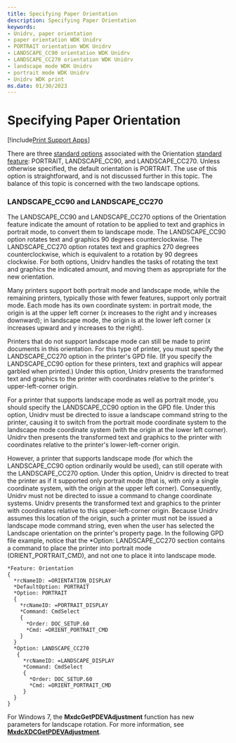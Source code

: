 ```yaml
---
title: Specifying Paper Orientation
description: Specifying Paper Orientation
keywords:
- Unidrv, paper orientation
- paper orientation WDK Unidrv
- PORTRAIT orientation WDK Unidrv
- LANDSCAPE_CC90 orientation WDK Unidrv
- LANDSCAPE_CC270 orientation WDK Unidrv
- landscape mode WDK Unidrv
- portrait mode WDK Unidrv
- Unidrv WDK print
ms.date: 01/30/2023
---
```


# Specifying Paper Orientation

[!include[Print Support Apps](../includes/print-support-apps.md)]

There are three [standard options](standard-options.md) associated with the Orientation [standard feature](standard-features.md): PORTRAIT, LANDSCAPE\_CC90, and LANDSCAPE\_CC270. Unless otherwise specified, the default orientation is PORTRAIT. The use of this option is straightforward, and is not discussed further in this topic. The balance of this topic is concerned with the two landscape options.

### <a href="" id="landscape-cc90-and-landscape-cc270"></a>LANDSCAPE\_CC90 and LANDSCAPE\_CC270

The LANDSCAPE\_CC90 and LANDSCAPE\_CC270 options of the Orientation feature indicate the amount of rotation to be applied to text and graphics in portrait mode, to convert them to landscape mode. The LANDSCAPE\_CC90 option rotates text and graphics 90 degrees counterclockwise. The LANDSCAPE\_CC270 option rotates text and graphics 270 degrees counterclockwise, which is equivalent to a rotation by 90 degrees clockwise. For both options, Unidrv handles the tasks of rotating the text and graphics the indicated amount, and moving them as appropriate for the new orientation.

Many printers support both portrait mode and landscape mode, while the remaining printers, typically those with fewer features, support only portrait mode. Each mode has its own coordinate system: in portrait mode, the origin is at the upper left corner (x increases to the right and y increases downward); in landscape mode, the origin is at the lower left corner (x increases upward and y increases to the right).

Printers that do not support landscape mode can still be made to print documents in this orientation. For this type of printer, you must specify the LANDSCAPE\_CC270 option in the printer's GPD file. (If you specify the LANDSCAPE\_CC90 option for these printers, text and graphics will appear garbled when printed.) Under this option, Unidrv presents the transformed text and graphics to the printer with coordinates relative to the printer's upper-left-corner origin.

For a printer that supports landscape mode as well as portrait mode, you should specify the LANDSCAPE\_CC90 option in the GPD file. Under this option, Unidrv must be directed to issue a landscape command string to the printer, causing it to switch from the portrait mode coordinate system to the landscape mode coordinate system (with the origin at the lower left corner). Unidrv then presents the transformed text and graphics to the printer with coordinates relative to the printer's lower-left-corner origin.

However, a printer that supports landscape mode (for which the LANDSCAPE\_CC90 option ordinarily would be used), can still operate with the LANDSCAPE\_CC270 option. Under this option, Unidrv is directed to treat the printer as if it supported only portrait mode (that is, with only a single coordinate system, with the origin at the upper left corner). Consequently, Unidrv must not be directed to issue a command to change coordinate systems. Unidrv presents the transformed text and graphics to the printer with coordinates relative to this upper-left-corner origin. Because Unidrv assumes this location of the origin, such a printer must not be issued a landscape mode command string, even when the user has selected the Landscape orientation on the printer's property page. In the following GPD file example, notice that the \*Option: LANDSCAPE\_CC270 section contains a command to place the printer into portrait mode (ORIENT\_PORTRAIT\_CMD), and not one to place it into landscape mode.

```GPD
*Feature: Orientation
{
  *rcNameID: =ORIENTATION_DISPLAY
  *DefaultOption: PORTRAIT
  *Option: PORTRAIT
  {
    *rcNameID: =PORTRAIT_DISPLAY
    *Command: CmdSelect
    {
      *Order: DOC_SETUP.60
      *Cmd: =ORIENT_PORTRAIT_CMD
    }
  }
  *Option: LANDSCAPE_CC270
   {
     *rcNameID: =LANDSCAPE_DISPLAY
     *Command: CmdSelect
     {
       *Order: DOC_SETUP.60
       *Cmd: =ORIENT_PORTRAIT_CMD
     }
  }
}
```

For Windows 7, the **MxdcGetPDEVAdjustment** function has new parameters for landscape rotation. For more information, see [**MxdcXDCGetPDEVAdjustment**](/windows-hardware/drivers/ddi/mxdc/nf-mxdc-mxdcgetpdevadjustment).
